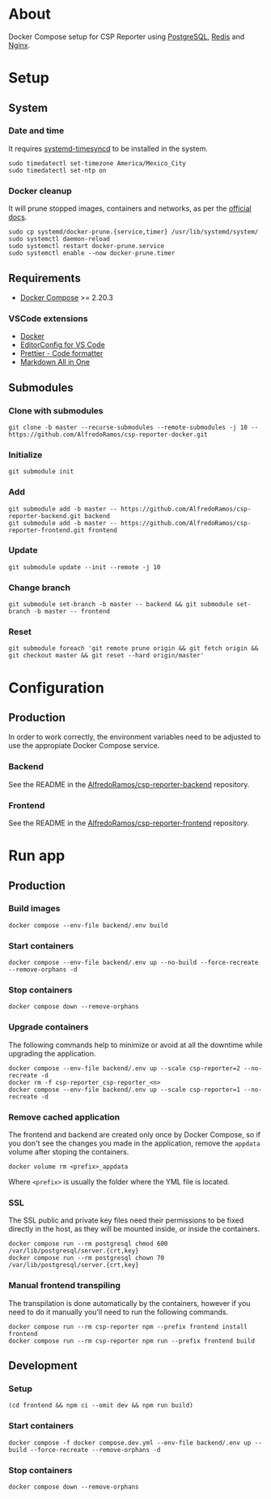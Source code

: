 # About

Docker Compose setup for CSP Reporter using [PostgreSQL](https://www.postgresql.org/), [Redis](https://redis.io/) and [Nginx](https://nginx.org/).

# Setup

## System

### Date and time

It requires [systemd-timesyncd](https://www.freedesktop.org/software/systemd/man/latest/systemd-timesyncd.service.html) to be installed in the system.

```shell
sudo timedatectl set-timezone America/Mexico_City
sudo timedatectl set-ntp on
```

### Docker cleanup

It will prune stopped images, containers and networks, as per the [official docs](https://docs.docker.com/config/pruning/#prune-everything).

```shell
sudo cp systemd/docker-prune.{service,timer} /usr/lib/systemd/system/
sudo systemctl daemon-reload
sudo systemctl restart docker-prune.service
sudo systemctl enable --now docker-prune.timer
```

## Requirements

- [Docker Compose](https://docs.docker.com/compose/install/) >= 2.20.3

### VSCode extensions

- [Docker](https://marketplace.visualstudio.com/items?itemName=ms-azuretools.vscode-docker)
- [EditorConfig for VS Code](https://marketplace.visualstudio.com/items?itemName=EditorConfig.EditorConfig)
- [Prettier - Code formatter](https://marketplace.visualstudio.com/items?itemName=esbenp.prettier-vscode)
- [Markdown All in One](https://marketplace.visualstudio.com/items?itemName=yzhang.markdown-all-in-one)

## Submodules

### Clone with submodules

```shell
git clone -b master --recurse-submodules --remote-submodules -j 10 -- https://github.com/AlfredoRamos/csp-reporter-docker.git
```

### Initialize

```shell
git submodule init
```

### Add

```shell
git submodule add -b master -- https://github.com/AlfredoRamos/csp-reporter-backend.git backend
git submodule add -b master -- https://github.com/AlfredoRamos/csp-reporter-frontend.git frontend
```

### Update

```shell
git submodule update --init --remote -j 10
```

### Change branch

```shell
git submodule set-branch -b master -- backend && git submodule set-branch -b master -- frontend
```

### Reset

```shell
git submodule foreach 'git remote prune origin && git fetch origin && git checkout master && git reset --hard origin/master'
```

# Configuration

## Production

In order to work correctly, the environment variables need to be adjusted to use the appropiate Docker Compose service.

### Backend

See the README in the [AlfredoRamos/csp-reporter-backend](https://github.com/AlfredoRamos/csp-reporter-backend) repository.

### Frontend

See the README in the [AlfredoRamos/csp-reporter-frontend](https://github.com/AlfredoRamos/csp-reporter-frontend) repository.

# Run app

## Production

### Build images

```shell
docker compose --env-file backend/.env build
```

### Start containers

```shell
docker compose --env-file backend/.env up --no-build --force-recreate --remove-orphans -d
```

### Stop containers

```shell
docker compose down --remove-orphans
```

### Upgrade containers

The following commands help to minimize or avoid at all the downtime while upgrading the application.

```shell
docker compose --env-file backend/.env up --scale csp-reporter=2 --no-recreate -d
docker rm -f csp-reporter_csp-reporter_<n>
docker compose --env-file backend/.env up --scale csp-reporter=1 --no-recreate -d
```

### Remove cached application

The frontend and backend are created only once by Docker Compose, so if you don't see the changes you made in the application, remove the `appdata` volume after stoping the containers.

```shell
docker volume rm <prefix>_appdata
```

Where `<prefix>` is usually the folder where the YML file is located.

### SSL

The SSL public and private key files need their permissions to be fixed directly in the host, as they will be mounted inside, or inside the containers.

```shell
docker compose run --rm postgresql chmod 600 /var/lib/postgresql/server.{crt,key}
docker compose run --rm postgresql chown 70 /var/lib/postgresql/server.{crt,key}
```

### Manual frontend transpiling

The transpilation is done automatically by the containers, however if you need to do it manually you'll need to run the following commands.

```shell
docker compose run --rm csp-reporter npm --prefix frontend install frontend
docker compose run --rm csp-reporter npm run --prefix frontend build
```

## Development

### Setup

```shell
(cd frontend && npm ci --omit dev && npm run build)
```

### Start containers

```shell
docker compose -f docker compose.dev.yml --env-file backend/.env up --build --force-recreate --remove-orphans -d
```

### Stop containers

```shell
docker compose down --remove-orphans
```
